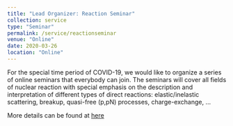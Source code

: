```yaml
---
title: "Lead Organizer: Reaction Seminar"
collection: service
type: "Seminar"
permalink: /service/reactionseminar
venue: "Online"
date: 2020-03-26
location: "Online"
---
```

For the special time period of COVID-19, we would like to organize a series of online seminars that everybody can join. The seminars will cover all fields of nuclear reaction with special emphasis on the description and interpretation of different types of direct reactions: elastic/inelastic scattering, breakup, quasi-free (p,pN) processes, charge-exchange, …

More details can be found at <a href="https://reactionseminar.github.io">here</a> 